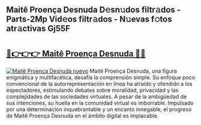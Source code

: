 ## Maitê Proença Desnuda D𝚎sn𝚞dos filtr𝚊dos - Parts-2Mp Vid𝚎os filtr𝚊dos - N𝚞evas f𝚘tos atr𝚊ctivas Gj55F

# <h2><a href="http://mb0jyf5.tromn.icu/?c=Mait%c3%aa+Proen%c3%a7a+Desnuda">🔗👉👉👉 Maitê Proença Desnuda 🔗🔗</a></h2>

[![Maitê Proença Desnuda nuevo](https://i.imgur.com/pEAQMta.gif)](http://mb0jyf5.tromn.icu/?c=Mait%c3%aa+Proen%c3%a7a+Desnuda)
Maitê Proença Desnuda, una figura enigmática y multifacética, desafía la comprensión simple. Su enfoque poco convencional de la autorrepresentación en línea ha atraído y ofendido a los espectadores, estimulando debates sobre moralidad, privacidad y las complejidades de las sociedades virtuales. A pesar de la ambigüedad de sus intenciones, su huella en la comunidad virtual es imborrable. Impulsado por una determinación inquebrantable y un encanto innegable, el progreso de Maitê Proença Desnuda en el ámbito digital es implacable.
